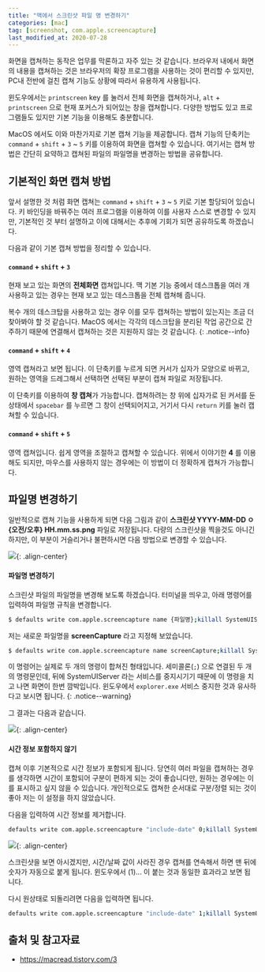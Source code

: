 ```yaml
---
title: "맥에서 스크린샷 파일 명 변경하기"
categories: [mac]
tag: [screenshot, com.apple.screencapture]
last_modified_at: 2020-07-28
---
```

화면을 캡쳐하는 동작은 업무를 막론하고 자주 있는 것 같습니다. 브라우저 내에서 화면의 내용을 캡쳐하는 것은 브라우저의 확장 프로그램을 사용하는 것이 편리할 수 있지만, PC내 전반에 걸친 캡쳐 기능도 상황에 따라서 유용하게 사용됩니다.

윈도우에서는 `printscreen` key 를 눌러서 전체 화면을 캡쳐하거나, `alt` + `printscreen` 으로 현재 포커스가 되어있는 창을 캡쳐합니다. 다양한 방법도 있고 프로그램들도 있지만 기본 기능을 이용해도 충분합니다. 

MacOS 에서도 이와 마찬가지로 기본 캡쳐 기능을 제공합니다. 캡쳐 기능의 단축키는 `command` + `shift` + `3` ~ `5` 키를 이용하여 화면을 캡쳐할 수 있습니다. 여기서는 캡쳐 방법은 간단히 요약하고 캡쳐된 파일의 파일명을 변경하는 방법을 공유합니다.

## 기본적인 화면 캡쳐 방법

앞서 설명한 것 처럼 화면 캡쳐는 `command` + `shift` + `3` ~ `5` 키로 기본 할당되어 있습니다. 키 바인딩을 바꿔주는 여러 프로그램을 이용하여 이를 사용자 스스로 변경할 수 있지만, 기본적인 것 부터 설명하고 이에 대해서는 추후에 기회가 되면 공유하도록 하겠습니다. 

다음과 같이 기본 캡쳐 방법을 정리할 수 있습니다. 

#### `command` + `shift` + `3`

  현재 보고 있는 화면의 **전체화면** 캡쳐입니다. 맥 기본 기능 중에서 데스크톱을 여러 개 사용하고 있는 경우는 현재 보고 있는 데스크톱을 전체 캡쳐해 줍니다. 

  복수 개의 데스크탑을 사용하고 있는 경우 이를 모두 캡쳐하는 방법이 있는지는 조금 더 찾아봐야 할 것 같습니다. MacOS 에서는 각각의 데스크탑을 분리된 작업 공간으로 간주하기 때문에 연결해서 캡쳐하는 것은 지원하지 않는 것 같습니다.
  {: .notice--info}

#### `command` + `shift` + `4`

  영역 캡쳐라고 보면 됩니다. 이 단축키를 누르게 되면 커서가 십자가 모양으로 바뀌고, 원하는 영역을 드레그해서 선택하면 선택된 부분이 캡쳐 파일로 저장됩니다.
  
  이 단축키를 이용하여 **창 캡쳐**가 가능합니다. 캡쳐하려는 창 위에 십자가로 된 커서를 둔 상태에서 `spacebar` 를 누르면 그 창이 선택되어지고, 거기서 다시 `return` 키를 눌러 캡쳐할 수 있습니다.

#### `command` + `shift` + `5`

  영역 캡쳐입니다. 쉽게 영역을 조절하고 캡쳐할 수 있습니다. 위에서 이야기한 **4** 를 이용해도 되지만, 마우스를 사용하지 않는 경우에는 이 방법이 더 정확하게 캡쳐가 가능합니다. 

## 파일명 변경하기 

일반적으로 캡쳐 기능을 사용하게 되면 다음 그림과 같이 **스크린샷 YYYY-MM-DD ㅇ{오전/오후} HH.mm.ss.png** 파일로 저장됩니다. 다량의 스크린샷을 찍을것도 아니긴 하지만, 이 부분이 거슬리거나 불편하시면 다음 방법으로 변경할 수 있습니다. 

![](/assets/images/posts/etc/apple/2020-07-28-screenshot-name/old.png){: .align-center}

#### 파일명 변경하기

스크린샷 파일의 파일명을 변경해 보도록 하겠습니다. 터미널을 띄우고, 아래 명령어를 입력하여 파일명 규칙을 변경합니다.

```sh
$ defaults write com.apple.screencapture name {파일명};killall SystemUIServer
```

저는 새로운 파일명을 **screenCapture** 라고 지정해 보았습니다. 

```sh
$ defaults write com.apple.screencapture name screenCapture;killall SystemUIServer
```

이 명령어는 실제로 두 개의 명령이 합쳐진 형태입니다. 세미콜론(`;`) 으로 연결된 두 개의 명령문인데, 뒤에 SystemUIServer 라는 서비스를 중지시기기 때문에 이 명령을 치고 나면 화면이 한번 깜박입니다. 윈도우에서 `explorer.exe` 서비스 중지한 것과 유사하다고 보시면 됩니다. 
{: .notice--warning}

그 결과는 다음과 같습니다.

![](/assets/images/posts/etc/apple/2020-07-28-screenshot-name/new.png){: .align-center}

#### 시간 정보 포함하지 않기

캡쳐 이후 기본적으로 시간 정보가 포함되게 됩니다. 당연히 여러 파일을 캡쳐하는 경우를 생각하면 시간이 포함되어 구분이 편하게 되는 것이 좋습니다만, 원하는 경우에는 이를 표시하고 싶지 않을 수 있습니다. 개인적으로도 캡쳐한 순서대로 구분/정렬 되는 것이 좋아 저는 이 설정을 하지 않았습니다.

다음을 입력하여 시간 정보를 제거합니다. 

```sh
defaults write com.apple.screencapture "include-date" 0;killall SystemUIServer
```

![](/assets/images/posts/etc/apple/2020-07-28-screenshot-name/notime.png){: .align-center}

스크린샷을 보면 아시겠지만, 시간/날짜 값이 사라진 경우 캡쳐를 연속해서 하면 맨 뒤에 숫자가 자동으로 붙게 됩니다. 윈도우에서 (1)... 이 붙는 것과 동일한 효과라고 보면 됩니다.

다시 원상태로 되돌리려면 다음을 입력하면 됩니다.

```sh
defaults write com.apple.screencapture "include-date" 1;killall SystemUIServer
```

## 출처 및 참고자료

- <https://macread.tistory.com/3>